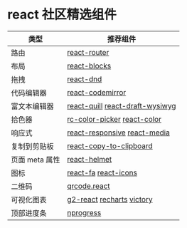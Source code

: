 # react 社区精选组件

类型| 推荐组件
-------|----------
路由 | [react-router](https://github.com/ReactTraining/react-router)
布局 | [react-blocks](http://whoisandie.github.io/react-blocks/)
拖拽 | [react-dnd](https://github.com/react-dnd/react-dnd)
代码编辑器 | [react-codemirror](https://github.com/JedWatson/react-codemirror)
富文本编辑器 | [react-quill](https://github.com/zenoamaro/react-quill)    [react-draft-wysiwyg](https://github.com/jpuri/react-draft-wysiwyg)
拾色器 | [rc-color-picker](https://github.com/react-component/color-picker)    [react-color](http://casesandberg.github.io/react-color/)
响应式 | [react-responsive](https://github.com/contra/react-responsive) [react-media](https://github.com/ReactTraining/react-media)
复制到剪贴板 | [react-copy-to-clipboard](https://github.com/nkbt/react-copy-to-clipboard)
页面 meta 属性 | [react-helmet](https://github.com/nfl/react-helmet)
图标 | [react-fa](https://github.com/andreypopp/react-fa) [react-icons](https://github.com/gorangajic/react-icons)
二维码 | [qrcode.react](https://github.com/zpao/qrcode.react)
可视化图表 | [g2-react](https://github.com/antvis/g2-react)  [recharts](https://github.com/recharts/recharts/)   [victory](https://github.com/FormidableLabs/victory)
顶部进度条 | [nprogress](https://github.com/rstacruz/nprogress)